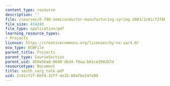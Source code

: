 ```yaml
---
content_type: resource
description: ''
file: /courses/6-780-semiconductor-manufacturing-spring-2003/2c01cf2f6bfd32ffde3260afbe14fa99_smith_sarg_talk.pdf
file_size: 414243
file_type: application/pdf
learning_resource_types:
- Projects
license: https://creativecommons.org/licenses/by-nc-sa/4.0/
ocw_type: OCWFile
parent_title: Projects
parent_type: CourseSection
parent_uid: 450e56ad-9640-db34-f8aa-b61ce3502b7d
resourcetype: Document
title: smith_sarg_talk.pdf
uid: 2c01cf2f-6bfd-32ff-de32-60afbe14fa99
---
```

